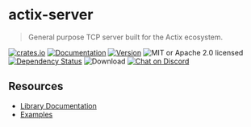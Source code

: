 # actix-server

> General purpose TCP server built for the Actix ecosystem.

<!-- prettier-ignore-start -->

[![crates.io](https://img.shields.io/crates/v/actix-server?label=latest)](https://crates.io/crates/actix-server)
[![Documentation](https://docs.rs/actix-server/badge.svg?version=2.4.0)](https://docs.rs/actix-server/2.4.0)
[![Version](https://img.shields.io/badge/rustc-1.52+-ab6000.svg)](https://blog.rust-lang.org/2021/05/06/Rust-1.52.0.html)
![MIT or Apache 2.0 licensed](https://img.shields.io/crates/l/actix-server.svg)
<br />
[![Dependency Status](https://deps.rs/crate/actix-server/2.4.0/status.svg)](https://deps.rs/crate/actix-server/2.4.0)
![Download](https://img.shields.io/crates/d/actix-server.svg)
[![Chat on Discord](https://img.shields.io/discord/771444961383153695?label=chat&logo=discord)](https://discord.gg/NWpN5mmg3x)

<!-- prettier-ignore-end -->

## Resources

- [Library Documentation](https://docs.rs/actix-server)
- [Examples](/actix-server/examples)
